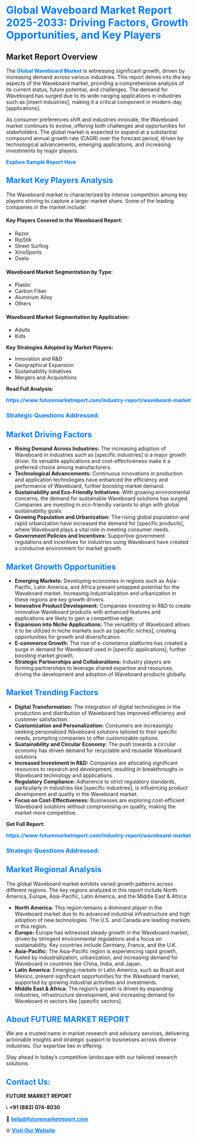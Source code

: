 <h1 style="color: #007BFF;">Global Waveboard Market Report 2025-2033: Driving Factors, Growth Opportunities, and Key Players</h1>

<section id="overview">
<h2>Market Report Overview</h2>
<p>The <a href="https://www.futuremarketreport.com/industry-report/waveboard-market" style="color: #007BFF; text-decoration: none;"><strong>Global Waveboard Market</strong></a> is witnessing significant growth, driven by increasing demand across various industries. This report delves into the key aspects of the Waveboard market, providing a comprehensive analysis of its current status, future potential, and challenges. The demand for Waveboard has surged due to its wide-ranging applications in industries such as [insert industries], making it a critical component in modern-day [applications].</p>
<p>As consumer preferences shift and industries innovate, the Waveboard market continues to evolve, offering both challenges and opportunities for stakeholders. The global market is expected to expand at a substantial compound annual growth rate (CAGR) over the forecast period, driven by technological advancements, emerging applications, and increasing investments by major players.</p>
</section>

<section id="overview">
<p><a href="https://www.futuremarketreport.com/request-sample/reportId=107517" style="color: #007BFF; text-decoration: none;"><strong>Explore Sample Report Here</strong></a></p>
</section>

<section id="key-players">
<h2 style="color: #007BFF;">Market Key Players Analysis</h2>
<p>The Waveboard market is characterized by intense competition among key players striving to capture a larger market share. Some of the leading companies in the market include:</p>
<h4>Key Players Covered in the Waveboard Report:</h4>
<ul><li>Razor</li><li>RipStik</li><li>Street Surfing</li><li>XinoSports</li><li>Oxelo</li></ul>
<h4>Waveboard Market Segmentation by Type:</h4>
<ul><li>Plastic</li><li>Carbon Fiber</li><li>Aluminum Alloy</li><li>Others</li></ul>

<h4>Waveboard Market Segmentation by Application:</h4>
<ul><li>Adults</li><li>Kids</li></ul>
<p><strong>Key Strategies Adopted by Market Players:</strong></p>
<ul>
<li>Innovation and R&D</li>
<li>Geographical Expansion</li>
<li>Sustainability Initiatives</li>
<li>Mergers and Acquisitions</li>
</ul>
</section>

<section>
<p><strong>Read Full Analysis: </strong></p><a href="https://www.futuremarketreport.com/industry-report/waveboard-market" style="color: #007BFF; text-decoration: none;"><strong>https://www.futuremarketreport.com/industry-report/waveboard-market</strong></a>
<h3 style="color: #007BFF;">Strategic Questions Addressed:</h3>
</section>

<section id="driving-factors">
<h2 style="color: #007BFF;">Market Driving Factors</h2>
<ul>
<li><strong>Rising Demand Across Industries:</strong> The increasing adoption of Waveboard in industries such as [specific industries] is a major growth driver. Its versatile applications and cost-effectiveness make it a preferred choice among manufacturers.</li>
<li><strong>Technological Advancements:</strong> Continuous innovations in production and application technologies have enhanced the efficiency and performance of Waveboard, further boosting market demand.</li>
<li><strong>Sustainability and Eco-Friendly Initiatives:</strong> With growing environmental concerns, the demand for sustainable Waveboard solutions has surged. Companies are investing in eco-friendly variants to align with global sustainability goals.</li>
<li><strong>Growing Population and Urbanization:</strong> The rising global population and rapid urbanization have increased the demand for [specific products], where Waveboard plays a vital role in meeting consumer needs.</li>
<li><strong>Government Policies and Incentives:</strong> Supportive government regulations and incentives for industries using Waveboard have created a conducive environment for market growth.</li>
</ul>
</section>

<section id="growth-opportunities">
<h2 style="color: #007BFF;">Market Growth Opportunities</h2>
<ul>
<li><strong>Emerging Markets:</strong> Developing economies in regions such as Asia-Pacific, Latin America, and Africa present untapped potential for the Waveboard market. Increasing industrialization and urbanization in these regions are key growth drivers.</li>
<li><strong>Innovative Product Development:</strong> Companies investing in R&D to create innovative Waveboard products with enhanced features and applications are likely to gain a competitive edge.</li>
<li><strong>Expansion into Niche Applications:</strong> The versatility of Waveboard allows it to be utilized in niche markets such as [specific niches], creating opportunities for growth and diversification.</li>
<li><strong>E-commerce Growth:</strong> The rise of e-commerce platforms has created a surge in demand for Waveboard used in [specific applications], further boosting market growth.</li>
<li><strong>Strategic Partnerships and Collaborations:</strong> Industry players are forming partnerships to leverage shared expertise and resources, driving the development and adoption of Waveboard products globally.</li>
</ul>
</section>

<section id="trending-factors">
<h2 style="color: #007BFF;">Market Trending Factors</h2>
<ul>
<li><strong>Digital Transformation:</strong> The integration of digital technologies in the production and distribution of Waveboard has improved efficiency and customer satisfaction.</li>
<li><strong>Customization and Personalization:</strong> Consumers are increasingly seeking personalized Waveboard solutions tailored to their specific needs, prompting companies to offer customizable options.</li>
<li><strong>Sustainability and Circular Economy:</strong> The push towards a circular economy has driven demand for recyclable and reusable Waveboard solutions.</li>
<li><strong>Increased Investment in R&D:</strong> Companies are allocating significant resources to research and development, resulting in breakthroughs in Waveboard technology and applications.</li>
<li><strong>Regulatory Compliance:</strong> Adherence to strict regulatory standards, particularly in industries like [specific industries], is influencing product development and quality in the Waveboard market.</li>
<li><strong>Focus on Cost-Effectiveness:</strong> Businesses are exploring cost-efficient Waveboard solutions without compromising on quality, making the market more competitive.</li>
</ul>
</section>

<section>
<p><strong>Get Full Report: </strong></p><a href="https://www.futuremarketreport.com/industry-report/waveboard-market" style="color: #007BFF; text-decoration: none;"><strong>https://www.futuremarketreport.com/industry-report/waveboard-market</strong></a>
<h3 style="color: #007BFF;">Strategic Questions Addressed:</h3>
</section>


<section id="regional-analysis">
<h2 style="color: #007BFF;">Market Regional Analysis</h2>
<p>The global Waveboard market exhibits varied growth patterns across different regions. The key regions analyzed in this report include North America, Europe, Asia-Pacific, Latin America, and the Middle East & Africa:</p>
<ul>
<li><strong>North America:</strong> This region remains a dominant player in the Waveboard market due to its advanced industrial infrastructure and high adoption of new technologies. The U.S. and Canada are leading markets in this region.</li>
<li><strong>Europe:</strong> Europe has witnessed steady growth in the Waveboard market, driven by stringent environmental regulations and a focus on sustainability. Key countries include Germany, France, and the U.K.</li>
<li><strong>Asia-Pacific:</strong> The Asia-Pacific region is experiencing rapid growth, fueled by industrialization, urbanization, and increasing demand for Waveboard in countries like China, India, and Japan.</li>
<li><strong>Latin America:</strong> Emerging markets in Latin America, such as Brazil and Mexico, present significant opportunities for the Waveboard market, supported by growing industrial activities and investments.</li>
<li><strong>Middle East & Africa:</strong> The region’s growth is driven by expanding industries, infrastructure development, and increasing demand for Waveboard in sectors like [specific sectors].</li>
</ul>
</section>

<footer>
<h2 style="color: #007BFF;">About FUTURE MARKET REPORT</h2>
<p>We are a trusted name in market research and advisory services, delivering actionable insights and strategic support to businesses across diverse industries. Our expertise lies in offering:</p>

<p>Stay ahead in today’s competitive landscape with our tailored research solutions.</p>

<h2 style="color: #007BFF;">Contact Us:</h2>
<p><strong>FUTURE MARKET REPORT</strong></p>
<p>📞 <strong>+91 (883) 074-8030</strong></p>
<p>📧 <strong><a href="mailto:help@futuremarketreport.com" style="color: #007BFF;">help@futuremarketreport.com</a></strong></p>
<p>🌐 <strong><a href="https://www.futuremarketreport.com/" style="color: #007BFF;">Visit Our Website</a></strong></p>
</footer>